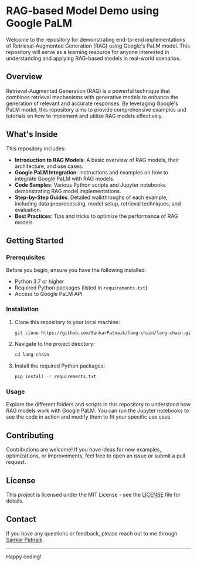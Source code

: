 # RAG-based Model Demo using Google PaLM

Welcome to the repository for demonstrating end-to-end implementations of Retrieval-Augmented Generation (RAG) using Google's PaLM model. This repository will serve as a learning resource for anyone interested in understanding and applying RAG-based models in real-world scenarios.

## Overview

Retrieval-Augmented Generation (RAG) is a powerful technique that combines retrieval mechanisms with generative models to enhance the generation of relevant and accurate responses. By leveraging Google's PaLM model, this repository aims to provide comprehensive examples and tutorials on how to implement and utilize RAG models effectively.

## What's Inside

This repository includes:

- **Introduction to RAG Models**: A basic overview of RAG models, their architecture, and use cases.
- **Google PaLM Integration**: Instructions and examples on how to integrate Google PaLM with RAG models.
- **Code Samples**: Various Python scripts and Jupyter notebooks demonstrating RAG model implementations.
- **Step-by-Step Guides**: Detailed walkthroughs of each example, including data preprocessing, model setup, retrieval techniques, and evaluation.
- **Best Practices**: Tips and tricks to optimize the performance of RAG models.

## Getting Started

### Prerequisites

Before you begin, ensure you have the following installed:

- Python 3.7 or higher
- Required Python packages (listed in `requirements.txt`)
- Access to Google PaLM API

### Installation

1. Clone this repository to your local machine:

    ```bash
    git clone https://github.com/SankarPatnaik/lang-chain/lang-chain.git
    ```

2. Navigate to the project directory:

    ```bash
    cd lang-chain
    ```

3. Install the required Python packages:

    ```bash
    pip install -r requirements.txt
    ```

### Usage

Explore the different folders and scripts in this repository to understand how RAG models work with Google PaLM. You can run the Jupyter notebooks to see the code in action and modify them to fit your specific use case.

## Contributing

Contributions are welcome! If you have ideas for new examples, optimizations, or improvements, feel free to open an issue or submit a pull request.

## License

This project is licensed under the MIT License - see the [LICENSE](LICENSE) file for details.

## Contact

If you have any questions or feedback, please reach out to me through [Sankar Patnaik](mailto:patnaik.sankar@gmail.com).

---

Happy coding!

